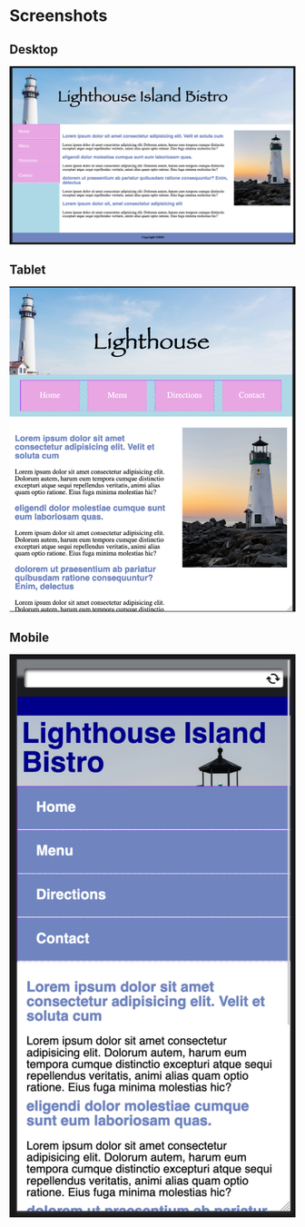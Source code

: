 # Screenshots

## Desktop
![desktop](/images/desktop.png)

## Tablet
![tablet](/images/tablet.png)

## Mobile
![mobile](/images/mobile.png)
